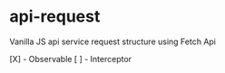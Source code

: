 # api-request
Vanilla JS api service request structure using Fetch Api

[X] - Observable 
[ ] - Interceptor
